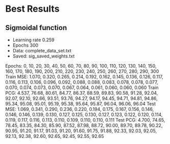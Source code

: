 # Best Results

## Sigmoidal function

* Learning rate 0.259
* Epochs 300
* Data: complete_data_set.txt
* Saved: sig_saved_weights.txt

Epochs:    0, 10, 20, 30, 40, 50, 60, 70, 80, 90, 100, 110, 120, 130, 140, 150, 160, 170, 180, 190, 200, 210, 220, 230, 240, 250, 260, 270, 280, 290, 300 
Train MSE: 1.070, 0.320, 0.265, 0.214, 0.192, 0.162, 0.145, 0.136, 0.126, 0.117, 0.116, 0.113, 0.106, 0.096, 0.092, 0.088, 0.088, 0.083, 0.078, 0.078, 0.077, 0.070, 0.074, 0.073, 0.070, 0.067, 0.064, 0.061, 0.060, 0.060, 0.060
Train PCG: 4.537, 76.68, 80.61, 84.77, 86.37, 88.59, 89.83, 90.58, 91.28, 92.04, 92.07, 92.10, 92.66, 93.51, 93.76, 94.27, 94.17, 94.45, 94.71, 94.81, 94.86, 95.34, 95.08, 95.01, 95.19, 95.38, 95.64, 95.87, 96.04, 96.06, 96.04
Test MSE:  1.069, 0.341, 0.290, 0.236, 0.220, 0.194, 0.175, 0.167, 0.156, 0.146, 0.146, 0.146, 0.139, 0.130, 0.127, 0.125, 0.130, 0.127, 0.123, 0.122, 0.120, 0.114, 0.119, 0.117, 0.116, 0.113, 0.110, 0.109, 0.110, 0.110, 0.111
Test PCG:  4.700, 74.65, 78.45, 83.35, 84.30, 85.90, 87.52, 87.98, 88.72, 90.00, 89.70, 89.78, 90.22, 90.95, 91.20, 91.17, 91.03, 91.20, 91.60, 91.75, 91.88, 92.33, 92.03, 92.05, 92.13, 92.38, 92.60, 92.65, 92.45, 92.55, 92.65